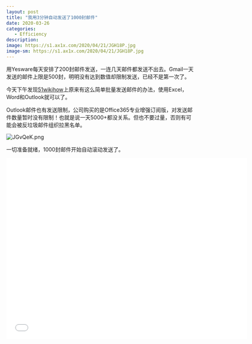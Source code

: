 ```yaml
---
layout: post
title: "我用3分钟自动发送了1000封邮件"
date: 2020-03-26
categories:
   - Efficiency
description:
image: https://s1.ax1x.com/2020/04/21/JGH18P.jpg
image-sm: https://s1.ax1x.com/2020/04/21/JGH18P.jpg
---
```


用Yesware每天安排了200封邮件发送，一连几天邮件都发送不出去。Gmail一天发送的邮件上限是500封，明明没有达到数值却限制发送，已经不是第一次了。

今天下午发现[51wikihow](https://www.51wikihow.com/excel/use-outlook-to-combine-words-and-excel-to-send-bulk-mail.html)上原来有这么简单批量发送邮件的办法，使用Excel，Word和Outlook就可以了。

Outlook邮件也有发送限制，公司购买的是Office365专业增强订阅版，对发送邮件数量暂时没有限制！也就是说一天5000+都没关系。但也不要过量，否则有可能会被反垃圾邮件组织拉黑名单。

<img src="https://s1.ax1x.com/2020/04/21/JGvQeK.png" alt="JGvQeK.png" border="0" />

一切准备就绪，1000封邮件开始自动滚动发送了。

<iframe width="640" height="480" src="//player.bilibili.com/player.html?aid=412755448&bvid=BV1dV411o7ux&cid=181491758&page=1" scrolling="no" border="0" frameborder="no" framespacing="0" allowfullscreen="true"> </iframe>
